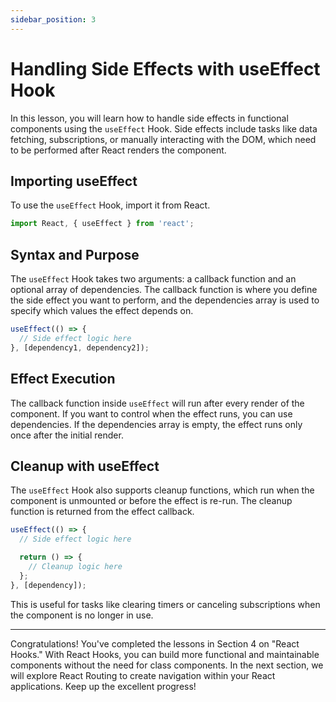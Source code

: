 ```yaml
---
sidebar_position: 3
---
```


# Handling Side Effects with useEffect Hook

In this lesson, you will learn how to handle side effects in functional components using the `useEffect` Hook. Side effects include tasks like data fetching, subscriptions, or manually interacting with the DOM, which need to be performed after React renders the component.

## Importing useEffect
   To use the `useEffect` Hook, import it from React.
   ```javascript
   import React, { useEffect } from 'react';
   ```

## Syntax and Purpose
   The `useEffect` Hook takes two arguments: a callback function and an optional array of dependencies. The callback function is where you define the side effect you want to perform, and the dependencies array is used to specify which values the effect depends on.
   ```javascript
   useEffect(() => {
     // Side effect logic here
   }, [dependency1, dependency2]);
   ```

## Effect Execution
   The callback function inside `useEffect` will run after every render of the component. If you want to control when the effect runs, you can use dependencies. If the dependencies array is empty, the effect runs only once after the initial render.

## Cleanup with useEffect
   The `useEffect` Hook also supports cleanup functions, which run when the component is unmounted or before the effect is re-run. The cleanup function is returned from the effect callback.
   ```javascript
   useEffect(() => {
     // Side effect logic here

     return () => {
       // Cleanup logic here
     };
   }, [dependency]);
   ```
   This is useful for tasks like clearing timers or canceling subscriptions when the component is no longer in use.

---

Congratulations! You've completed the lessons in Section 4 on "React Hooks." With React Hooks, you can build more functional and maintainable components without the need for class components. In the next section, we will explore React Routing to create navigation within your React applications. Keep up the excellent progress!